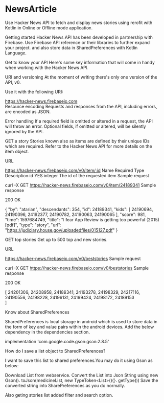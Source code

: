 # NewsArticle

Use Hacker News API to fetch and display news stories using rerofit with Kotlin in Online or Offline mode application.

Getting started
Hacker News API has been developed in partnership with Firebase. Use Firebase API reference or their libraries to further expand your project.
and also store data in SharedPreferences with Kotlin Language.

Get to know your API
Here's some key information that will come in handy when working with the Hacker News API.

URI and versioning
At the moment of writing there's only one version of the API, v0.

Use it with the following URI:

 https://hacker-news.firebaseio.com   
Resource encoding
Requests and responses from the API, including errors, are encoded as JSON.

Error handling
If a required field is omitted or altered in a request, the API will throw an error. Optional fields, if omitted or altered, will be silently ignored by the API.

GET a story
Stories known also as items are defined by their unique IDs which are required. Refer to the Hacker News API for more details on the item object.

URL

https://hacker-news.firebaseio.com/v0/item/:id
Name	Required	Type	Description
id	YES	integer	The id of the requested item
Sample request

curl -X GET https://hacker-news.firebaseio.com/v0/item/24189341 
Sample response

200 OK

{
"by": "atarian",
"descendants": 354,
"id": 24189341,
"kids": [
    24190694,
    24190396,
    24192377,
    24190782,
    24190063,
    24190065
],
"score": 981,
"time": 1597684749,
"title": "I fear App Review is getting too powerful (2015) [pdf]",
"type": "story",
"url": "https://judiciary.house.gov/uploadedfiles/015127.pdf"
}

GET top stories
Get up to 500 top and new stories.

URL

  https://hacker-news.firebaseio.com/v0/beststories
Sample request

curl -X GET https://hacker-news.firebaseio.com/v0/beststories
Sample response

200 OK

[
24201306,
24208958,
24189341,
24193278,
24198329,
24217116,
24190556,
24198228,
24196131,
24199424,
24198172,
24189153  
]

Know about SharedPreferences

SharedPreferences is local storage in android which is used to store data in the form of key and value pairs within the android devices.
Add the below dependency in the dependencies section.

implementation 'com.google.code.gson:gson:2.8.5'

How do I save a list object to SharedPreferences?

I want to save this list to shared preferences.You may do it using Gson as below:

Download List<Product> from webservice.
Convert the List into Json String using new Gson(). toJson(medicineList, new TypeToken<List<Product>>(){}. getType())
Save the converted string into SharePreferences as you do normally.

Also geting stories list added filter and search option.
